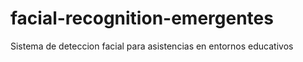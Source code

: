 # facial-recognition-emergentes
Sistema de deteccion facial para asistencias en entornos educativos
